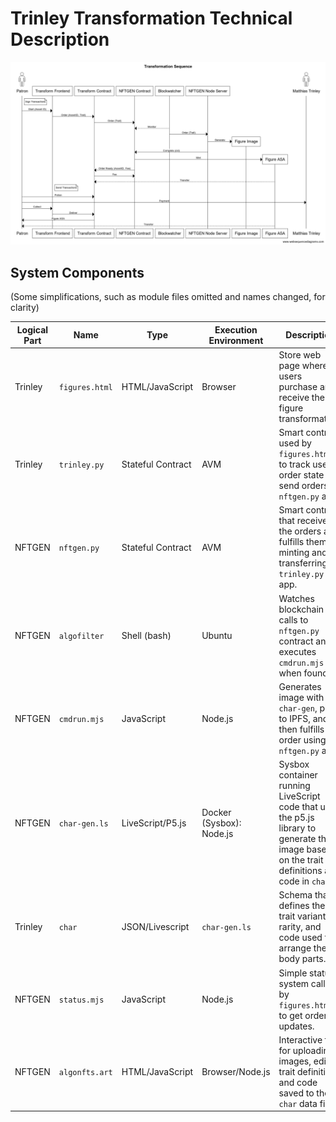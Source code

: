 # Trinley Transformation Technical Description

![Sequence](tr2.png)

## System Components

(Some simplifications, such as module files omitted and names changed, for clarity)

|Logical Part|Name|Type|Execution Environment| Description|
|----------|-------------|---------------|---------|-----------|
|Trinley|`figures.html`   |HTML/JavaScript|Browser  |Store web page where users purchase and receive their figure transformation.|
|Trinley|`trinley.py`  |Stateful Contract |AVM      |Smart contract used by `figures.html` to track user order state and send orders to `nftgen.py` app. |
|NFTGEN |`nftgen.py`  |Stateful Contract | AVM |Smart contract that receives the orders and fulfills them by minting and transferring to `trinley.py` app. |
|NFTGEN | `algofilter` | Shell (bash)|Ubuntu|Watches blockchain for calls to `nftgen.py` contract and executes `cmdrun.mjs` when found.|
|NFTGEN | `cmdrun.mjs` | JavaScript|Node.js|Generates image with `char-gen`, pins to IPFS, and then fulfills the order using `nftgen.py` app.|
|NFTGEN | `char-gen.ls` | LiveScript/P5.js | Docker (Sysbox): Node.js | Sysbox container running LiveScript code that uses the p5.js library to generate the image based on the trait definitions and code in `char` |
|Trinley| `char` | JSON/Livescript | `char-gen.ls` | Schema that defines the trait variants, rarity, and code used to arrange the body parts.|
|NFTGEN| `status.mjs` | JavaScript | Node.js | Simple status system called by `figures.html` to get order updates.|
|NFTGEN| `algonfts.art` | HTML/JavaScript | Browser/Node.js | Interactive tool for uploading images, editing trait definitions and code saved to the `char` data file.|
